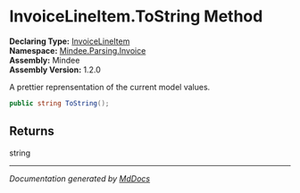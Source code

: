 ﻿<!--  
  <auto-generated>   
    The contents of this file were generated by a tool.  
    Changes to this file may be list if the file is regenerated  
  </auto-generated>   
-->

# InvoiceLineItem.ToString Method

**Declaring Type:** [InvoiceLineItem](../index.md)  
**Namespace:** [Mindee.Parsing.Invoice](../../index.md)  
**Assembly:** Mindee  
**Assembly Version:** 1.2.0

A prettier reprensentation of the current model values.

```csharp
public string ToString();
```

## Returns

string

___

*Documentation generated by [MdDocs](https://github.com/ap0llo/mddocs)*
